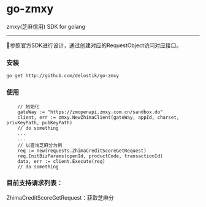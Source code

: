 # go-zmxy
zmxy(芝麻信用) SDK for golang

---
参照官方SDK进行设计，通过创建对应的RequestObject访问对应接口。

### 安装
```
go get http://github.com/delostik/go-zmxy
```

### 使用
```
    // 初始化
    gateWay := "https://zmopenapi.zmxy.com.cn/sandbox.do"
    client, err := zmxy.NewZhimaClient(gateWay, appId, charset, privKeyPath, pubKeyPath)
    // do something
    ...
    ...
    // 以查询芝麻分为例
    req := new(requests.ZhimaCreditScoreGetRequest)
    req.InitBizParams(openId, productCode, transactionId)
    data, err := client.Execute(req)
    // do something
```


### 目前支持请求列表：
ZhimaCreditScoreGetRequest：获取芝麻分

